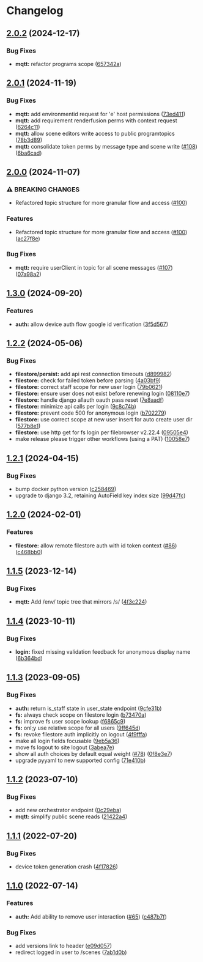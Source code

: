 # Changelog

## [2.0.2](https://github.com/arenaxr/arena-account/compare/v2.0.1...v2.0.2) (2024-12-17)


### Bug Fixes

* **mqtt:** refactor programs scope ([657342a](https://github.com/arenaxr/arena-account/commit/657342a7f27d73adcda4e948bf27202fdd5ed69a))

## [2.0.1](https://github.com/arenaxr/arena-account/compare/v2.0.0...v2.0.1) (2024-11-19)


### Bug Fixes

* **mqtt:** add environmentid request for 'e' host permissions ([73ed411](https://github.com/arenaxr/arena-account/commit/73ed41136841eed337f861f2e5ca82c57d1f1436))
* **mqtt:** add requirement renderfusion perms with context request ([6264c11](https://github.com/arenaxr/arena-account/commit/6264c11528001cc36ada7c87ac2c82bda9b29155))
* **mqtt:** allow scene editors write access to public programtopics ([78b3d89](https://github.com/arenaxr/arena-account/commit/78b3d8964172ae6b9355296c343d48ceb257903a))
* **mqtt:** consolidate token perms by message type and scene write ([#108](https://github.com/arenaxr/arena-account/issues/108)) ([6ba6cad](https://github.com/arenaxr/arena-account/commit/6ba6cad0514504b6fc17c04d03c02a4a1c50a1ea))

## [2.0.0](https://github.com/arenaxr/arena-account/compare/v1.3.0...v2.0.0) (2024-11-07)


### ⚠ BREAKING CHANGES

* Refactored topic structure for more granular flow and access ([#100](https://github.com/arenaxr/arena-account/issues/100))

### Features

* Refactored topic structure for more granular flow and access ([#100](https://github.com/arenaxr/arena-account/issues/100)) ([ac27f8e](https://github.com/arenaxr/arena-account/commit/ac27f8ec11479b1949cd28ee8f5a7f58a3ec331a))


### Bug Fixes

* **mqtt:** require userClient in topic for all scene messages ([#107](https://github.com/arenaxr/arena-account/issues/107)) ([07a98a2](https://github.com/arenaxr/arena-account/commit/07a98a2b42b05ab430bcf4158e0c37795b966dce))

## [1.3.0](https://github.com/arenaxr/arena-account/compare/v1.2.2...v1.3.0) (2024-09-20)


### Features

* **auth:** allow device auth flow google id verification ([3f5d567](https://github.com/arenaxr/arena-account/commit/3f5d5675d1f8c65aeeedc777654906460707f8ae))

## [1.2.2](https://github.com/arenaxr/arena-account/compare/v1.2.1...v1.2.2) (2024-05-06)


### Bug Fixes

* **filestore/persist:** add api rest connection timeouts ([d899982](https://github.com/arenaxr/arena-account/commit/d8999826475b56c63bf7cdb692e4450f23a9629f))
* **filestore:** check for failed token before parsing ([4a03bf9](https://github.com/arenaxr/arena-account/commit/4a03bf9ff7bd8656f0bc67c7dcf902edf96eadd3))
* **filestore:** correct staff scope for new user login ([79b0621](https://github.com/arenaxr/arena-account/commit/79b06210beb6e982ec210befd0b6146c184a1902))
* **filestore:** ensure user does not exist before renewing login ([08110e7](https://github.com/arenaxr/arena-account/commit/08110e781eef94240918baceadb8100dc01fb526))
* **filestore:** handle django allauth oauth pass reset ([7e8aadf](https://github.com/arenaxr/arena-account/commit/7e8aadf89d4a894b0e59c4b7c8622fd6af8c30be))
* **filestore:** minimize api calls per login ([9c8c74b](https://github.com/arenaxr/arena-account/commit/9c8c74b8a31ba52be919f7282e437af9cebd0e60))
* **filestore:** prevent code 500 for anonymous login ([b702279](https://github.com/arenaxr/arena-account/commit/b702279378a43fb37296bce5d6bdafc17ab8c65c))
* **filestore:** use correct scope at new user insert for auto create user dir ([577b8e1](https://github.com/arenaxr/arena-account/commit/577b8e111114ff210dbd5a43a197ead5c55cfece))
* **filestore:** use http get for fs login per filebrowser v2.22.4 ([09505e4](https://github.com/arenaxr/arena-account/commit/09505e4388bb7c99c6bea0ae8940f06ade90de8f))
* make release please trigger other workflows (using a PAT) ([10058e7](https://github.com/arenaxr/arena-account/commit/10058e78d0b37a4654eea528123df88f3a038a97))

## [1.2.1](https://github.com/arenaxr/arena-account/compare/v1.2.0...v1.2.1) (2024-04-15)


### Bug Fixes

* bump docker python version ([c258469](https://github.com/arenaxr/arena-account/commit/c25846950ed645b2e59ae12de65381b682fcbe8e))
* upgrade to django 3.2, retaining AutoField key index size ([99d47fc](https://github.com/arenaxr/arena-account/commit/99d47fc465b49089a91f1dfc1d3d806b2b14a4bc))

## [1.2.0](https://github.com/arenaxr/arena-account/compare/v1.1.5...v1.2.0) (2024-02-01)


### Features

* **filestore:** allow remote filestore auth with id token context ([#86](https://github.com/arenaxr/arena-account/issues/86)) ([c468bb0](https://github.com/arenaxr/arena-account/commit/c468bb09dab1d28f8b412c5c91407a11ec346b28))

## [1.1.5](https://github.com/arenaxr/arena-account/compare/v1.1.4...v1.1.5) (2023-12-14)


### Bug Fixes

* **mqtt:** Add /env/ topic tree that mirrors /s/ ([4f3c224](https://github.com/arenaxr/arena-account/commit/4f3c224b18be637ef0b1737271ff53d13b468a54))

## [1.1.4](https://github.com/arenaxr/arena-account/compare/v1.1.3...v1.1.4) (2023-10-11)


### Bug Fixes

* **login:** fixed missing validation feedback for anonymous display name ([6b364bd](https://github.com/arenaxr/arena-account/commit/6b364bd72dbfb3e190bd11ff79200493e30c6cd5))

## [1.1.3](https://github.com/arenaxr/arena-account/compare/v1.1.2...v1.1.3) (2023-09-05)


### Bug Fixes

* **auth:** return is_staff state in user_state endpoint ([9cfe31b](https://github.com/arenaxr/arena-account/commit/9cfe31b188aae04146ddaefcda6ae8a5ce984039))
* **fs:** always check scope on filestore login ([b73470a](https://github.com/arenaxr/arena-account/commit/b73470a1ebf29b93e5ad1d1bfcb78dbcb5b5f986))
* **fs:** improve fs user scope lookup ([f6865c9](https://github.com/arenaxr/arena-account/commit/f6865c9514cbedd756804bc1d4eaf32e29e139bf))
* **fs:** onl;y use relative scope for all users ([9ff645d](https://github.com/arenaxr/arena-account/commit/9ff645d05c76d6cdbdbad60ec87adee7396d9185))
* **fs:** revoke filestore auth implicitly on logout ([4f9fffa](https://github.com/arenaxr/arena-account/commit/4f9fffa7fa18710c4a9d06cf457315f521046f01))
* make all login fields focusable ([9eb5a36](https://github.com/arenaxr/arena-account/commit/9eb5a36324ef8a956006b2c6940ac6745e5a1b3b))
* move fs logout to site logout ([3abea7e](https://github.com/arenaxr/arena-account/commit/3abea7e5baeb1d7e9faef458ad6315e5458b3d08))
* show all auth choices by default equal weight ([#78](https://github.com/arenaxr/arena-account/issues/78)) ([0f8e3e7](https://github.com/arenaxr/arena-account/commit/0f8e3e743c3eae4841b6d7e5c3d63195c2399b39))
* upgrade pyyaml to new supported config ([71e410b](https://github.com/arenaxr/arena-account/commit/71e410b86ed00263d5aadc8cd2a996c1264e5987))

## [1.1.2](https://github.com/arenaxr/arena-account/compare/v1.1.1...v1.1.2) (2023-07-10)


### Bug Fixes

* add new orchestrator endpoint ([0c29eba](https://github.com/arenaxr/arena-account/commit/0c29ebaf23f1a445a5dd543315dfacb903e80ee1))
* **mqtt:** simplify public scene reads ([21422a4](https://github.com/arenaxr/arena-account/commit/21422a46f41885c36e3ad9a98376d86d32764563))

## [1.1.1](https://github.com/arenaxr/arena-account/compare/v1.1.0...v1.1.1) (2022-07-20)


### Bug Fixes

* device token generation crash ([4f17826](https://github.com/arenaxr/arena-account/commit/4f178262e93dc937cc4c21901f8f1f990b09d1be))

## [1.1.0](https://github.com/conix-center/arena-account/compare/v1.0.1...v1.1.0) (2022-07-14)


### Features

* **auth:** Add ability to remove user interaction ([#65](https://github.com/conix-center/arena-account/issues/65)) ([c487b7f](https://github.com/conix-center/arena-account/commit/c487b7fb0c2b3359c07314652499060eabdbfa5b))


### Bug Fixes

* add versions link to header ([e09d057](https://github.com/conix-center/arena-account/commit/e09d05793139e7ee3308be0d972fe57aae5a8861))
* redirect logged in user to /scenes ([7ab1d0b](https://github.com/conix-center/arena-account/commit/7ab1d0bd62fb717629fdacd365a6c3a33868d392))
